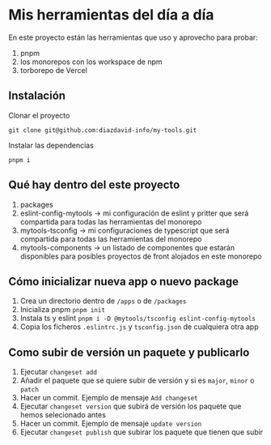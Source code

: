 # Mis herramientas del día a día

En este proyecto están las herramientas que uso y aprovecho para probar:

1. pnpm
2. los monorepos con los workspace de npm
3. torborepo de Vercel

## Instalación

Clonar el proyecto

```
git clone git@github.com:diazdavid-info/my-tools.git
```

Instalar las dependencias

```
pnpm i
```

## Qué hay dentro del este proyecto

1. packages
  1. eslint-config-mytools -> mi configuración de eslint y pritter que será compartida para todas las herramientas del
     monorepo
  2. mytools-tsconfig -> mi configuraciones de typescript que será compartida para todas las herramientas del monorepo
  3. mytools-components -> un listado de componentes que estarán disponibles para posibles proyectos de front alojados
     en este monorepo

## Cómo inicializar nueva app o nuevo package

1. Crea un directorio dentro de `/apps` o de `/packages`
2. Inicializa pnpm `pnpm init`
3. Instala ts y eslint `pnpm i -D @mytools/tsconfig eslint-config-mytools`
4. Copia los ficheros `.eslintrc.js` y `tsconfig.json` de cualquiera otra app

## Como subir de versión un paquete y publicarlo

1. Ejecutar `changeset add`
2. Añadir el paquete que se quiere subir de versión y si es `major`, `minor` o `patch`
3. Hacer un commit. Ejemplo de mensaje `Add changeset`
4. Ejecutar `changeset version` que subirá de versión los paquete que hemos selecionado antes
5. Hacer un commit. Ejemplo de mensaje `update version`
6. Ejecutar `changeset publish` que subirar los paquete que tienen que subir
